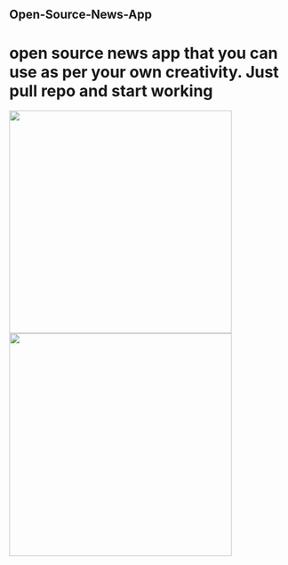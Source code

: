 ## Open-Source-News-App
# open source news app that you can use as per your own creativity. Just pull repo and start working
<img src="https://user-images.githubusercontent.com/58212835/89718039-b79ef500-d9d9-11ea-8094-e4b8d8a534af.png" height="400">   <img src="https://user-images.githubusercontent.com/58212835/89718078-fdf45400-d9d9-11ea-8ee7-e0b0a34b53b7.png" height="400">
